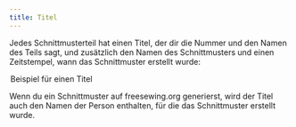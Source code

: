 ```yaml
---
title: Titel
---
```


Jedes Schnittmusterteil hat einen Titel, der dir die Nummer und den Namen des Teils sagt, und zusätzlich den Namen des Schnittmusters und einen Zeitstempel, wann das Schnittmuster erstellt wurde:

<Legend part="title">

Beispiel für einen Titel

</Legend>

<Note>

Wenn du ein Schnittmuster auf freesewing.org generierst, wird der Titel auch den Namen der Person enthalten, für die das Schnittmuster erstellt wurde.

</Note>
